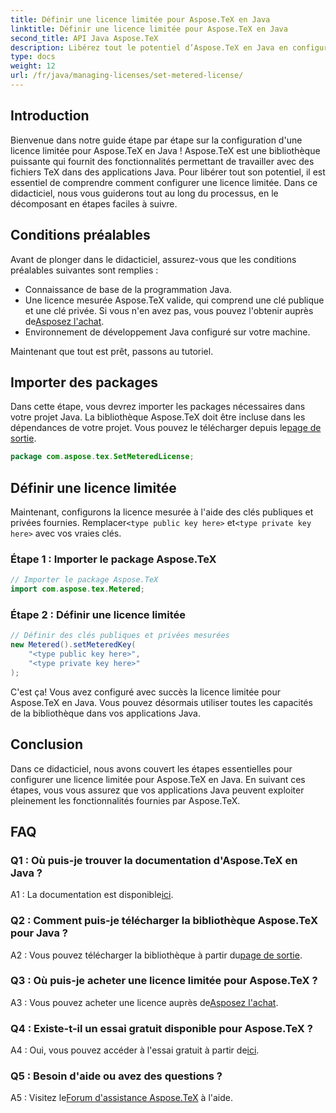 ```yaml
---
title: Définir une licence limitée pour Aspose.TeX en Java
linktitle: Définir une licence limitée pour Aspose.TeX en Java
second_title: API Java Aspose.TeX
description: Libérez tout le potentiel d’Aspose.TeX en Java en configurant une licence limitée. Suivez notre guide étape par étape pour une intégration transparente.
type: docs
weight: 12
url: /fr/java/managing-licenses/set-metered-license/
---
```

## Introduction

Bienvenue dans notre guide étape par étape sur la configuration d'une licence limitée pour Aspose.TeX en Java ! Aspose.TeX est une bibliothèque puissante qui fournit des fonctionnalités permettant de travailler avec des fichiers TeX dans des applications Java. Pour libérer tout son potentiel, il est essentiel de comprendre comment configurer une licence limitée. Dans ce didacticiel, nous vous guiderons tout au long du processus, en le décomposant en étapes faciles à suivre.

## Conditions préalables

Avant de plonger dans le didacticiel, assurez-vous que les conditions préalables suivantes sont remplies :

- Connaissance de base de la programmation Java.
-  Une licence mesurée Aspose.TeX valide, qui comprend une clé publique et une clé privée. Si vous n'en avez pas, vous pouvez l'obtenir auprès de[Asposez l'achat](https://purchase.aspose.com/buy).
- Environnement de développement Java configuré sur votre machine.

Maintenant que tout est prêt, passons au tutoriel.

## Importer des packages

Dans cette étape, vous devrez importer les packages nécessaires dans votre projet Java. La bibliothèque Aspose.TeX doit être incluse dans les dépendances de votre projet. Vous pouvez le télécharger depuis le[page de sortie](https://releases.aspose.com/tex/java/).

```java
package com.aspose.tex.SetMeteredLicense;
```

## Définir une licence limitée

 Maintenant, configurons la licence mesurée à l'aide des clés publiques et privées fournies. Remplacer`<type public key here>` et`<type private key here>` avec vos vraies clés.

### Étape 1 : Importer le package Aspose.TeX

```java
// Importer le package Aspose.TeX
import com.aspose.tex.Metered;
```

### Étape 2 : Définir une licence limitée

```java
// Définir des clés publiques et privées mesurées
new Metered().setMeteredKey(
    "<type public key here>",
    "<type private key here>"
);
```

C'est ça! Vous avez configuré avec succès la licence limitée pour Aspose.TeX en Java. Vous pouvez désormais utiliser toutes les capacités de la bibliothèque dans vos applications Java.

## Conclusion

Dans ce didacticiel, nous avons couvert les étapes essentielles pour configurer une licence limitée pour Aspose.TeX en Java. En suivant ces étapes, vous vous assurez que vos applications Java peuvent exploiter pleinement les fonctionnalités fournies par Aspose.TeX.

## FAQ

### Q1 : Où puis-je trouver la documentation d'Aspose.TeX en Java ?

 A1 : La documentation est disponible[ici](https://reference.aspose.com/tex/java/).

### Q2 : Comment puis-je télécharger la bibliothèque Aspose.TeX pour Java ?

 A2 : Vous pouvez télécharger la bibliothèque à partir du[page de sortie](https://releases.aspose.com/tex/java/).

### Q3 : Où puis-je acheter une licence limitée pour Aspose.TeX ?

 A3 : Vous pouvez acheter une licence auprès de[Asposez l'achat](https://purchase.aspose.com/buy).

### Q4 : Existe-t-il un essai gratuit disponible pour Aspose.TeX ?

 A4 : Oui, vous pouvez accéder à l'essai gratuit à partir de[ici](https://releases.aspose.com/).

### Q5 : Besoin d'aide ou avez des questions ?

 A5 : Visitez le[Forum d'assistance Aspose.TeX](https://forum.aspose.com/c/tex/47) à l'aide.